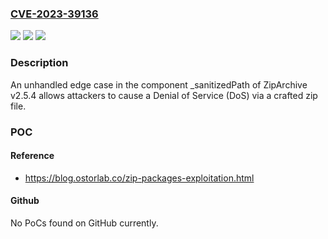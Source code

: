 ### [CVE-2023-39136](https://cve.mitre.org/cgi-bin/cvename.cgi?name=CVE-2023-39136)
![](https://img.shields.io/static/v1?label=Product&message=n%2Fa&color=blue)
![](https://img.shields.io/static/v1?label=Version&message=n%2Fa&color=blue)
![](https://img.shields.io/static/v1?label=Vulnerability&message=n%2Fa&color=brighgreen)

### Description

An unhandled edge case in the component _sanitizedPath of ZipArchive v2.5.4 allows attackers to cause a Denial of Service (DoS) via a crafted zip file.

### POC

#### Reference
- https://blog.ostorlab.co/zip-packages-exploitation.html

#### Github
No PoCs found on GitHub currently.


